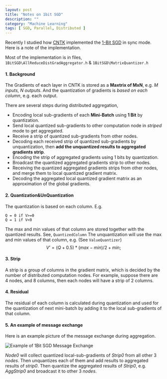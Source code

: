 ```yaml
---
layout: post
title: "Notes on 1bit SGD"
description: ""
category: "Machine Learning"
tags: [ SGD, Parallel, Distributed ]
---
```

Recently I studied how [CNTK](https://cntk.codeplex.com) implemented the [1-Bit SGD](http://research.microsoft.com/apps/pubs/?id=230137) in sync mode. 
Here is a note  of the implementation.

Most of the implementation is in files, `1BitSGD\AllReduceDistGradAggregator.h` & `1BitSGD\MatrixQuantizer.h`

<!--more-->

#### 1.  Background

The Gradients of each layer in CNTK is stored as a **Maxtrix of MxN**, e.g. *M inputs, N outputs*. And the quantization of gradients is *based on each column*, e.g. each output. 

There are several steps during distributed aggregation,

*   Encoding local sub-gradients of each **Mini-Batch** using **1 Bit** by quantization. 
*   Send local quantized sub-gradients to other computation node in *striped* mode to get aggregated.
*   Receive a strip of quantized sub-gradients from other nodes.
*   Decoding each received strip of quantized sub-gradients by unquantization, then **add the unquantized results to aggregated gradients strip**.
*   Encoding the strip of aggregated gradients using 1 bits by quantization.
*   Broadcast the quantized aggregated gradients strip to other nodes.
*   Receiving the quantized aggregated gradients strips from other nodes, and merge them to local quantized gradient matrix.
*   Decoding the aggregated local quantized gradient matrix as an approximation of the global gradients.

#### 2.  Quantization&UnQuantization

The quantization is based on each column. E.g.

    Q = 0 if V>=0
    Q = 1 if V<0

The max and min values of that column are stored together with the quantized results. See, `QuantizedColumn`
The unquantization will use the max and min values of that column, e.g. (See `ValueQuantizer`)
$$
V’ = (Q+0.5)*(max-min)/2 + min;
$$

#### 3.  Strip

A strip is a group of columns in the gradient matrix, which is decided by the number of distributed computation nodes. 
For example, suppose there are 4 nodes, and 8 columns, then each nodes will have a strip of 2 columns. 

#### 4.  Residual 

The residual of each column is calculated during quantization and used for the quantization of next mini-batch by adding it to the local sub-gradients of that column.

#### 5.  An example of message exchange

Here is an example picture of the message exchange during aggregation. 

![Example of 1Bit SGD Message Exchange]({{Site.Url}}/assets/images/Example_of_1Bit_SGD_Message_Pass.png)

*Node0* will collect quantized local-sub-gradients of *Strip0* from all other 3 *nodes*. 
Then unquantizes each of them and add results to aggregated results of *strip0*.
Then quantize the aggregated results of *Strip0*, e.g. *AggStrip0* and broadcast it to other 3 *nodes*.


